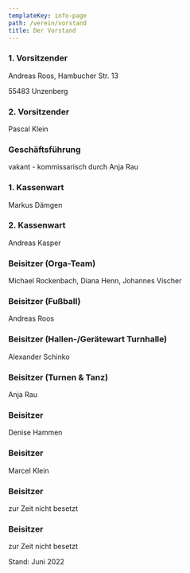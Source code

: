 ```yaml
---
templateKey: info-page
path: /verein/vorstand
title: Der Vorstand
---
```

### 1. Vorsitzender

Andreas Roos, Hambucher Str. 13 

55483 Unzenberg

### 2. Vorsitzender

Pascal Klein

### Geschäftsführung

vakant - kommissarisch durch Anja Rau

### 1. Kassenwart

Markus Dämgen

### 2. Kassenwart

Andreas Kasper

### Beisitzer (Orga-Team)

Michael Rockenbach, Diana Henn, Johannes Vischer

### Beisitzer (Fußball)

Andreas Roos

### Beisitzer (Hallen-/Gerätewart Turnhalle)

Alexander Schinko

### Beisitzer (Turnen & Tanz)

Anja Rau

### Beisitzer

Denise Hammen

### Beisitzer

Marcel Klein

### Beisitzer

zur Zeit nicht besetzt

### Beisitzer

zur Zeit nicht besetzt

Stand: Juni 2022